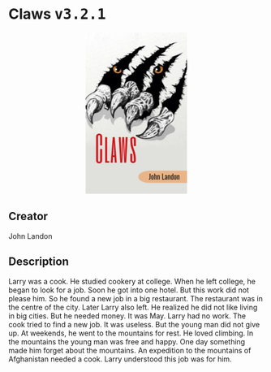 
# Claws <kbd>v3.2.1</kbd>

<center>
  <img src="./cover-1024.jpg"/>
</center>

## Creator
John Landon

## Description
Larry was a cook. He studied cookery at college. When he left college, he began to look for a job. Soon he got into one hotel. But this work did not please him. So he found a new job in a big restaurant. The restaurant was in the centre of the city. Later Larry also left. He realized he did not like living in big cities. But he needed money. It was May. Larry had no work. The cook tried to find a new job. It was useless. But the young man did not give up. At weekends, he went to the mountains for rest. He loved climbing. In the mountains the young man was free and happy. One day something made him forget about the mountains. An expedition to the mountains of Afghanistan needed a cook. Larry understood this job was for him.
